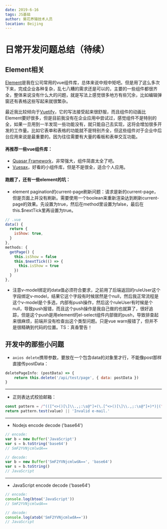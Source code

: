 ```yaml
---
date: 2019-6-16
tags: JS基础
author: 葵花养殖技术人员
location: Beijing
---
```


# 日常开发问题总结（待续）

## Element相关
[Element](https://element.eleme.io)是我在公司常用的vue组件库，总体来说中规中矩吧。但是用了这么多次下来，完成企业各种复杂，乱七八糟的需求还是可以的，主要的一些组件都很齐全，整体来说没有什么大的问题，就是写法上感觉很多地方有些冗余，比如编辑弹窗还有表格这些写起来就很繁杂。

最近我比较倾向于[Vuetify](https://vuetifyjs.com)，它的写法接受起来很舒服，而且组件的动画比Element要好很多，但是目前我没有在企业应用中尝试过，感觉组件不是特别的全，如果一旦用到一半发现一些功能没有，就只能自己去实现，这将会增加很多开发的工作量。比如它表单和表格的功能就不是特别齐全，但这些组件对于企业中后台应用来说是最重要的。因为往往需要有大量的看板和表单交互功能。

#### 再推荐一些vue组件库：
* [Quasar Framework](https://quasar-framework.org/)，非常强大，组件简直太全了吧。
* [Vuesax](https://lusaxweb.github.io/vuesax/)，好看的小组件库，但是不是很全，适合个人应用。

#### 跑题了，还有一些element的坑：

* element pagination的current-page刷新问题：请求是新的current-page，但是页面上并没有刷新。需要使用一个boolean来重新渲染达到刷新current-page的效果。先设置为true，然后在method里设置为false，最后在this.$nextTick里再设置为true。
```js
// .vue
data() {
  return {
    isShow: true,
  }
},
methods: {
  getPage() {
    this.isShow = false
    this.$nextTick(() => {
      this.isShow = true
    })
  }
},
```
* 注意v-model绑定的data值必须符合要求，之前用了后端返回的ruleUser这个字段绑定v-model，结果它这个字段有时候居然是个null，然后我正常流程是这个v-model是个多选，内部有push操作，然后这个ruleUser有时候是个null，导致push报错，而且这个push操作是我自己做的也就算了，很好追踪，但是这个push是用element的el-select组件内部做的push，导致排查起来很麻烦，前端并没有检查出这个类型问题。只是vue warn报错了，但并不是很精确到代码的位置。TS：真香警告！

## 开发中的那些小问题
* `axios delete`携带参数，要放在一个包含data的对象里才行，不能像post那样直接传postData：
```js
deletePageInfo: (postData) => {
	return this.delete('/api/test/page', { data: postData })
}
```
---
* 正则表达式校验邮箱：
```js
const pattern = /^(([^<>()[\]\\.,;:\s@"]+(\.[^<>()[\]\\.,;:\s@"]+)*)|(".+"))@((\[[0-9]{1,3}\.[0-9]{1,3}\.[0-9]{1,3}\.[0-9]{1,3}])|(([a-zA-Z\-0-9]+\.)+[a-zA-Z]{2,}))$/
return pattern.test(value) || 'Invalid e-mail.'
```
---
* Nodejs encode decode ('base64')
```js
// encode:
var b = new Buffer('JavaScript')
var s = b.toString('base64')
// SmF2YVNjcmlwdA==

// decode:
var b = new Buffer('SmF2YVNjcmlwdA==', 'base64')
var s = b.toString()
// JavaScript
```
---
* JavaScript encode decode ('base64')
```js
// encode:
console.log(btoa('JavaScript'))
// SmF2YVNjcmlwdA==

// decode:
console.log(atob('SmF2YVNjcmlwdA=='))
// JavaScript
```